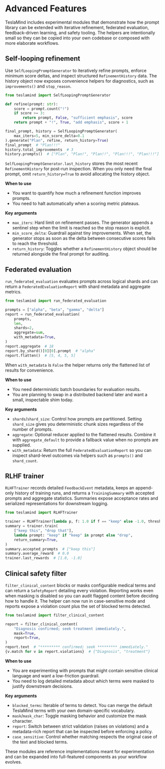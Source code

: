 # Advanced Features

TeslaMind includes experimental modules that demonstrate how the prompt
library can be extended with iterative refinement, federated evaluation,
feedback-driven learning, and safety tooling. The helpers are intentionally
small so they can be copied into your own codebase or composed with more
elaborate workflows.

## Self-looping refinement
Use `SelfLoopingPromptGenerator` to iteratively refine prompts, enforce
minimum score deltas, and inspect structured `RefinementHistory` data. The
history object now exposes convenience helpers for diagnostics, such as
`improvements()` and `stop_reason`.

```python
from teslamind import SelfLoopingPromptGenerator

def refine(prompt: str):
    score = prompt.count("!")
    if score >= 3:
        return prompt, False, "sufficient emphasis", score
    return prompt + "!", True, "add emphasis", score + 1

final_prompt, history = SelfLoopingPromptGenerator(
    max_iters=5, min_score_delta=0.1
).generate("Plan", refine, return_history=True)
final_prompt  # "Plan!!!"
history.total_improvements  # 3
history.prompts()  # ["Plan", "Plan!", "Plan!!", "Plan!!!", "Plan!!!"]
```

`SelfLoopingPromptGenerator.last_history` stores the most recent
`RefinementHistory` for post-run inspection. When you only need the final
prompt, omit `return_history=True` to avoid allocating the history object.

**When to use**

- You want to quantify how much a refinement function improves prompts.
- You need to halt automatically when a scoring metric plateaus.

**Key arguments**

- `max_iters`: Hard limit on refinement passes. The generator appends a
  sentinel step when the limit is reached so the stop reason is explicit.
- `min_score_delta`: Guardrail against tiny improvements. When set, the
  generator stops as soon as the delta between consecutive scores fails to
  reach the threshold.
- `return_history`: Toggles whether a `RefinementHistory` object should be
  returned alongside the final prompt for auditing.

## Federated evaluation
`run_federated_evaluation` evaluates prompts across logical shards and can
return a `FederatedEvaluationReport` with shard metadata and aggregate metrics.

```python
from teslamind import run_federated_evaluation

prompts = ["alpha", "beta", "gamma", "delta"]
report = run_federated_evaluation(
    prompts,
    len,
    shards=2,
    aggregate=sum,
    with_metadata=True,
)
report.aggregate  # 18
report.by_shard()[0][0].prompt  # "alpha"
report.flatten()  # [5, 4, 5, 5]
```

When `with_metadata` is `False` the helper returns only the flattened list of
results for convenience.

**When to use**

- You need deterministic batch boundaries for evaluation results.
- You are planning to swap in a distributed backend later and want a small,
  inspectable shim today.

**Key arguments**

- `shards`/`shard_size`: Control how prompts are partitioned. Setting
  `shard_size` gives you deterministic chunk sizes regardless of the number of
  prompts.
- `aggregate`: Optional reducer applied to the flattened results. Combine it
  with `aggregate_default` to provide a fallback value when no prompts are
  supplied.
- `with_metadata`: Return the full `FederatedEvaluationReport` so you can
  inspect shard-level outcomes via helpers such as `prompts()` and
  `shard_count`.

## RLHF trainer
`RLHFTrainer` records detailed `FeedbackEvent` metadata, keeps an
append-only history of training runs, and returns a `TrainingSummary` with
accepted prompts and aggregate statistics. Summaries expose acceptance rates
and serialized representations for downstream logging.

```python
from teslamind import RLHFTrainer

trainer = RLHFTrainer(lambda p, f: 1.0 if f == "keep" else -1.0, threshold=0.5)
summary = trainer.train(
    ["keep this", "drop that"],
    lambda prompt: "keep" if "keep" in prompt else "drop",
    return_summary=True,
)
summary.accepted_prompts  # ["keep this"]
summary.average_reward  # 0.0
trainer.last_rewards  # [1.0, -1.0]
```

## Clinical safety filter
`filter_clinical_content` blocks or masks configurable medical terms and can
return a `SafetyReport` detailing every violation. Reporting works even when
masking is disabled so you can audit flagged content before deciding how to
handle it. The helper can now run in case-sensitive mode and reports expose a
violation count plus the set of blocked terms detected.

```python
from teslamind import filter_clinical_content

report = filter_clinical_content(
    "Diagnosis confirmed; seek treatment immediately.",
    mask=True,
    report=True,
)
report.text  # "********* confirmed; seek ********* immediately."
{v.match for v in report.violations}  # {"Diagnosis", "treatment"}
```

**When to use**

- You are experimenting with prompts that might contain sensitive clinical
  language and want a low-friction guardrail.
- You need to log detailed metadata about which terms were masked to justify
  downstream decisions.

**Key arguments**

- `blocked_terms`: Iterable of terms to detect. You can merge the default
  TeslaMind terms with your own domain-specific vocabulary.
- `mask`/`mask_char`: Toggle masking behavior and customize the mask character.
- `report`: Switch between strict validation (raises on violations) and a
  metadata-rich report that can be inspected before enforcing a policy.
- `case_sensitive`: Control whether matching respects the original case of the
  text and blocked terms.

These modules are reference implementations meant for experimentation and can
be expanded into full-featured components as your workflow evolves.
